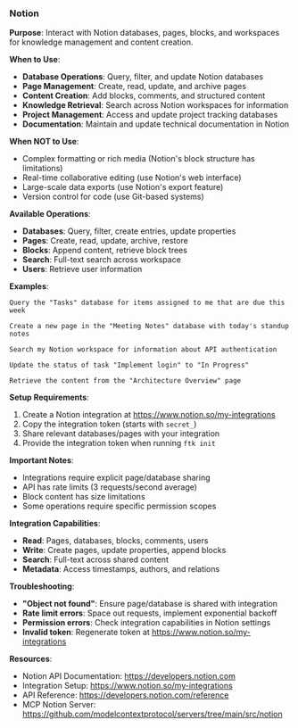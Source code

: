 ### Notion

**Purpose**: Interact with Notion databases, pages, blocks, and workspaces for knowledge management and content creation.

**When to Use**:

- **Database Operations**: Query, filter, and update Notion databases
- **Page Management**: Create, read, update, and archive pages
- **Content Creation**: Add blocks, comments, and structured content
- **Knowledge Retrieval**: Search across Notion workspaces for information
- **Project Management**: Access and update project tracking databases
- **Documentation**: Maintain and update technical documentation in Notion

**When NOT to Use**:

- Complex formatting or rich media (Notion's block structure has limitations)
- Real-time collaborative editing (use Notion's web interface)
- Large-scale data exports (use Notion's export feature)
- Version control for code (use Git-based systems)

**Available Operations**:

- **Databases**: Query, filter, create entries, update properties
- **Pages**: Create, read, update, archive, restore
- **Blocks**: Append content, retrieve block trees
- **Search**: Full-text search across workspace
- **Users**: Retrieve user information

**Examples**:

```
Query the "Tasks" database for items assigned to me that are due this week

Create a new page in the "Meeting Notes" database with today's standup notes

Search my Notion workspace for information about API authentication

Update the status of task "Implement login" to "In Progress"

Retrieve the content from the "Architecture Overview" page
```

**Setup Requirements**:

1. Create a Notion integration at https://www.notion.so/my-integrations
2. Copy the integration token (starts with `secret_`)
3. Share relevant databases/pages with your integration
4. Provide the integration token when running `ftk init`

**Important Notes**:

- Integrations require explicit page/database sharing
- API has rate limits (3 requests/second average)
- Block content has size limitations
- Some operations require specific permission scopes

**Integration Capabilities**:

- **Read**: Pages, databases, blocks, comments, users
- **Write**: Create pages, update properties, append blocks
- **Search**: Full-text across shared content
- **Metadata**: Access timestamps, authors, and relations

**Troubleshooting**:

- **"Object not found"**: Ensure page/database is shared with integration
- **Rate limit errors**: Space out requests, implement exponential backoff
- **Permission errors**: Check integration capabilities in Notion settings
- **Invalid token**: Regenerate token at https://www.notion.so/my-integrations

**Resources**:

- Notion API Documentation: https://developers.notion.com
- Integration Setup: https://www.notion.so/my-integrations
- API Reference: https://developers.notion.com/reference
- MCP Notion Server: https://github.com/modelcontextprotocol/servers/tree/main/src/notion
